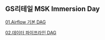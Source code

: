 ## GS리테일 MSK Immersion Day

[01.Airflow 기본 DAG](./contents/01.Introduction_to_Apache_Airflow_DAG.md)

[02.데이터 파이프라인 DAG](./contents/02.Data_Processing.md)

